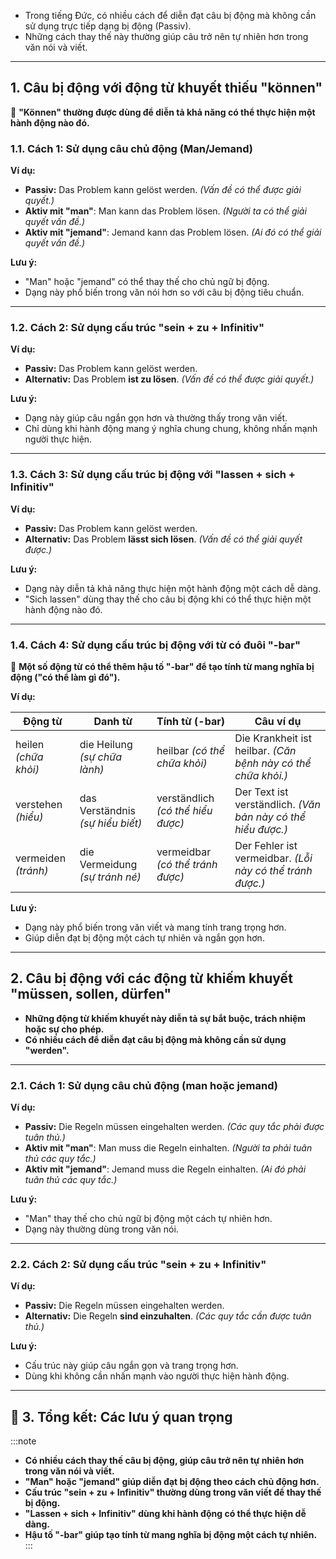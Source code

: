
- Trong tiếng Đức, có nhiều cách để diễn đạt câu bị động mà không cần sử dụng trực tiếp dạng bị động (Passiv).  
- Những cách thay thế này thường giúp câu trở nên tự nhiên hơn trong văn nói và viết.

---

## **1. Câu bị động với động từ khuyết thiếu "können"**

📌 **"Können" thường được dùng để diễn tả khả năng có thể thực hiện một hành động nào đó.**

### **1.1. Cách 1: Sử dụng câu chủ động (Man/Jemand)**

**Ví dụ:**

- **Passiv:** Das Problem kann gelöst werden. _(Vấn đề có thể được giải quyết.)_
- **Aktiv mit "man"**: Man kann das Problem lösen. _(Người ta có thể giải quyết vấn đề.)_
- **Aktiv mit "jemand"**: Jemand kann das Problem lösen. _(Ai đó có thể giải quyết vấn đề.)_

**Lưu ý:**  
  - "Man" hoặc "jemand" có thể thay thế cho chủ ngữ bị động.  
  - Dạng này phổ biến trong văn nói hơn so với câu bị động tiêu chuẩn.

---

### **1.2. Cách 2: Sử dụng cấu trúc "sein + zu + Infinitiv"**

**Ví dụ:**

- **Passiv:** Das Problem kann gelöst werden.
- **Alternativ:** Das Problem **ist zu lösen**. _(Vấn đề có thể được giải quyết.)_

**Lưu ý:**  
  - Dạng này giúp câu ngắn gọn hơn và thường thấy trong văn viết.  
  - Chỉ dùng khi hành động mang ý nghĩa chung chung, không nhấn mạnh người thực hiện.

---

### **1.3. Cách 3: Sử dụng cấu trúc bị động với "lassen + sich + Infinitiv"**

**Ví dụ:**

- **Passiv:** Das Problem kann gelöst werden.
- **Alternativ:** Das Problem **lässt sich lösen**. _(Vấn đề có thể giải quyết được.)_

**Lưu ý:**  
  - Dạng này diễn tả khả năng thực hiện một hành động một cách dễ dàng.  
  - "Sich lassen" dùng thay thế cho câu bị động khi có thể thực hiện một hành động nào đó.

---

### **1.4. Cách 4: Sử dụng cấu trúc bị động với từ có đuôi "-bar"**

📌 **Một số động từ có thể thêm hậu tố "-bar" để tạo tính từ mang nghĩa bị động ("có thể làm gì đó").**

**Ví dụ:**

|**Động từ**|**Danh từ**|**Tính từ (-bar)**|**Câu ví dụ**|
|---|---|---|---|
|heilen _(chữa khỏi)_|die Heilung _(sự chữa lành)_|heilbar _(có thể chữa khỏi)_|Die Krankheit ist heilbar. _(Căn bệnh này có thể chữa khỏi.)_|
|verstehen _(hiểu)_|das Verständnis _(sự hiểu biết)_|verständlich _(có thể hiểu được)_|Der Text ist verständlich. _(Văn bản này có thể hiểu được.)_|
|vermeiden _(tránh)_|die Vermeidung _(sự tránh né)_|vermeidbar _(có thể tránh được)_|Der Fehler ist vermeidbar. _(Lỗi này có thể tránh được.)_|

**Lưu ý:**  
  - Dạng này phổ biến trong văn viết và mang tính trang trọng hơn.  
  - Giúp diễn đạt bị động một cách tự nhiên và ngắn gọn hơn.

---

## **2. Câu bị động với các động từ khiếm khuyết "müssen, sollen, dürfen"**

- **Những động từ khiếm khuyết này diễn tả sự bắt buộc, trách nhiệm hoặc sự cho phép.**  
- **Có nhiều cách để diễn đạt câu bị động mà không cần sử dụng "werden".**

---

### **2.1. Cách 1: Sử dụng câu chủ động (man hoặc jemand)**

**Ví dụ:**

- **Passiv:** Die Regeln müssen eingehalten werden. _(Các quy tắc phải được tuân thủ.)_
- **Aktiv mit "man"**: Man muss die Regeln einhalten. _(Người ta phải tuân thủ các quy tắc.)_
- **Aktiv mit "jemand"**: Jemand muss die Regeln einhalten. _(Ai đó phải tuân thủ các quy tắc.)_

**Lưu ý:**  
  - "Man" thay thế cho chủ ngữ bị động một cách tự nhiên hơn.  
  - Dạng này thường dùng trong văn nói.

---

### **2.2. Cách 2: Sử dụng cấu trúc "sein + zu + Infinitiv"**

**Ví dụ:**

- **Passiv:** Die Regeln müssen eingehalten werden.
- **Alternativ:** Die Regeln **sind einzuhalten**. _(Các quy tắc cần được tuân thủ.)_

**Lưu ý:**  
  - Cấu trúc này giúp câu ngắn gọn và trang trọng hơn.  
  - Dùng khi không cần nhấn mạnh vào người thực hiện hành động.

---

## **🎯 3. Tổng kết: Các lưu ý quan trọng**

:::note
- **Có nhiều cách thay thế câu bị động, giúp câu trở nên tự nhiên hơn trong văn nói và viết.**  
- **"Man" hoặc "jemand" giúp diễn đạt bị động theo cách chủ động hơn.**  
- **Cấu trúc "sein + zu + Infinitiv" thường dùng trong văn viết để thay thế bị động.**  
- **"Lassen + sich + Infinitiv" dùng khi hành động có thể thực hiện dễ dàng.**  
- **Hậu tố "-bar" giúp tạo tính từ mang nghĩa bị động một cách tự nhiên.**
:::
